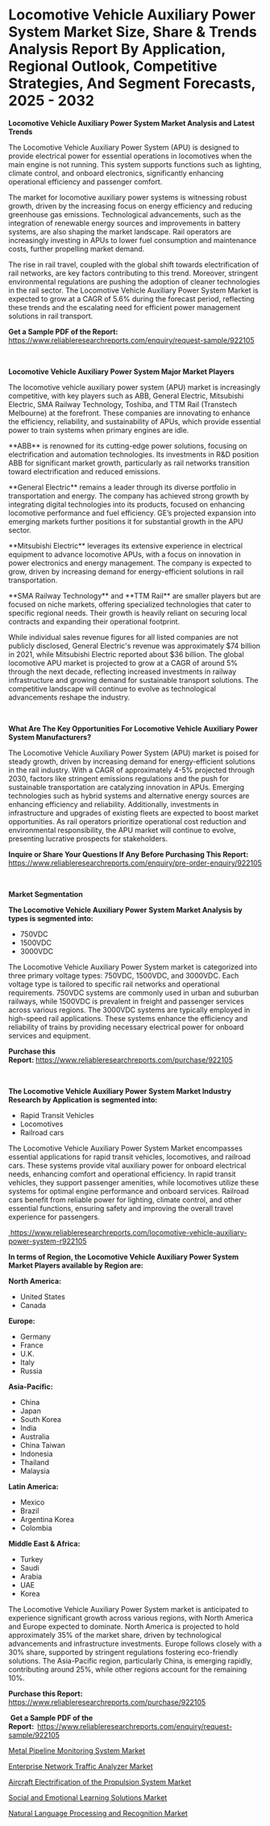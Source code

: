 <p><h1>Locomotive Vehicle Auxiliary Power System Market Size, Share & Trends Analysis Report By Application, Regional Outlook, Competitive Strategies, And Segment Forecasts, 2025 - 2032</h1></p><p><strong>Locomotive Vehicle Auxiliary Power System Market Analysis and Latest Trends</strong></p>
<p><p>The Locomotive Vehicle Auxiliary Power System (APU) is designed to provide electrical power for essential operations in locomotives when the main engine is not running. This system supports functions such as lighting, climate control, and onboard electronics, significantly enhancing operational efficiency and passenger comfort. </p><p>The market for locomotive auxiliary power systems is witnessing robust growth, driven by the increasing focus on energy efficiency and reducing greenhouse gas emissions. Technological advancements, such as the integration of renewable energy sources and improvements in battery systems, are also shaping the market landscape. Rail operators are increasingly investing in APUs to lower fuel consumption and maintenance costs, further propelling market demand. </p><p>The rise in rail travel, coupled with the global shift towards electrification of rail networks, are key factors contributing to this trend. Moreover, stringent environmental regulations are pushing the adoption of cleaner technologies in the rail sector. The Locomotive Vehicle Auxiliary Power System Market is expected to grow at a CAGR of 5.6% during the forecast period, reflecting these trends and the escalating need for efficient power management solutions in rail transport.</p></p>
<p><strong>Get a Sample PDF of the Report:&nbsp;</strong> <a href="https://www.reliableresearchreports.com/enquiry/request-sample/922105?utm_campaign=13&utm_medium=2&utm_source=Github&utm_content=ia&utm_term=07032025&utm_id=locomotive-vehicle-auxiliary-power-system">https://www.reliableresearchreports.com/enquiry/request-sample/922105</a></p>
<p>&nbsp;</p>
<p><strong>Locomotive Vehicle Auxiliary Power System Major Market Players</strong></p>
<p><p>The locomotive vehicle auxiliary power system (APU) market is increasingly competitive, with key players such as ABB, General Electric, Mitsubishi Electric, SMA Railway Technology, Toshiba, and TTM Rail (Transtech Melbourne) at the forefront. These companies are innovating to enhance the efficiency, reliability, and sustainability of APUs, which provide essential power to train systems when primary engines are idle.</p><p>**ABB** is renowned for its cutting-edge power solutions, focusing on electrification and automation technologies. Its investments in R&D position ABB for significant market growth, particularly as rail networks transition toward electrification and reduced emissions.</p><p>**General Electric** remains a leader through its diverse portfolio in transportation and energy. The company has achieved strong growth by integrating digital technologies into its products, focused on enhancing locomotive performance and fuel efficiency. GE’s projected expansion into emerging markets further positions it for substantial growth in the APU sector.</p><p>**Mitsubishi Electric** leverages its extensive experience in electrical equipment to advance locomotive APUs, with a focus on innovation in power electronics and energy management. The company is expected to grow, driven by increasing demand for energy-efficient solutions in rail transportation.</p><p>**SMA Railway Technology** and **TTM Rail** are smaller players but are focused on niche markets, offering specialized technologies that cater to specific regional needs. Their growth is heavily reliant on securing local contracts and expanding their operational footprint.</p><p>While individual sales revenue figures for all listed companies are not publicly disclosed, General Electric's revenue was approximately $74 billion in 2021, while Mitsubishi Electric reported about $36 billion. The global locomotive APU market is projected to grow at a CAGR of around 5% through the next decade, reflecting increased investments in railway infrastructure and growing demand for sustainable transport solutions. The competitive landscape will continue to evolve as technological advancements reshape the industry.</p></p>
<p>&nbsp;</p>
<p><strong>What Are The Key Opportunities For Locomotive Vehicle Auxiliary Power System Manufacturers?</strong></p>
<p><p>The Locomotive Vehicle Auxiliary Power System (APU) market is poised for steady growth, driven by increasing demand for energy-efficient solutions in the rail industry. With a CAGR of approximately 4-5% projected through 2030, factors like stringent emissions regulations and the push for sustainable transportation are catalyzing innovation in APUs. Emerging technologies such as hybrid systems and alternative energy sources are enhancing efficiency and reliability. Additionally, investments in infrastructure and upgrades of existing fleets are expected to boost market opportunities. As rail operators prioritize operational cost reduction and environmental responsibility, the APU market will continue to evolve, presenting lucrative prospects for stakeholders.</p></p>
<p><strong>Inquire or Share Your Questions If Any Before Purchasing This Report:</strong> <a href="https://www.reliableresearchreports.com/enquiry/pre-order-enquiry/922105?utm_campaign=13&utm_medium=2&utm_source=Github&utm_content=ia&utm_term=07032025&utm_id=locomotive-vehicle-auxiliary-power-system">https://www.reliableresearchreports.com/enquiry/pre-order-enquiry/922105</a></p>
<p>&nbsp;</p>
<p><strong>Market Segmentation</strong></p>
<p><strong>The Locomotive Vehicle Auxiliary Power System Market Analysis by types is segmented into:</strong></p>
<p><ul><li>750VDC</li><li>1500VDC</li><li>3000VDC</li></ul></p>
<p><p>The Locomotive Vehicle Auxiliary Power System market is categorized into three primary voltage types: 750VDC, 1500VDC, and 3000VDC. Each voltage type is tailored to specific rail networks and operational requirements. 750VDC systems are commonly used in urban and suburban railways, while 1500VDC is prevalent in freight and passenger services across various regions. The 3000VDC systems are typically employed in high-speed rail applications. These systems enhance the efficiency and reliability of trains by providing necessary electrical power for onboard services and equipment.</p></p>
<p><strong>Purchase this Report:&nbsp;</strong><a href="https://www.reliableresearchreports.com/purchase/922105?utm_campaign=13&utm_medium=2&utm_source=Github&utm_content=ia&utm_term=07032025&utm_id=locomotive-vehicle-auxiliary-power-system">https://www.reliableresearchreports.com/purchase/922105</a></p>
<p>&nbsp;</p>
<p><strong>The Locomotive Vehicle Auxiliary Power System Market Industry Research by Application is segmented into:</strong></p>
<p><ul><li>Rapid Transit Vehicles</li><li>Locomotives</li><li>Railroad cars</li></ul></p>
<p><p>The Locomotive Vehicle Auxiliary Power System Market encompasses essential applications for rapid transit vehicles, locomotives, and railroad cars. These systems provide vital auxiliary power for onboard electrical needs, enhancing comfort and operational efficiency. In rapid transit vehicles, they support passenger amenities, while locomotives utilize these systems for optimal engine performance and onboard services. Railroad cars benefit from reliable power for lighting, climate control, and other essential functions, ensuring safety and improving the overall travel experience for passengers.</p></p>
<p><a href="https://www.reliableresearchreports.com/locomotive-vehicle-auxiliary-power-system-r922105?utm_campaign=13&utm_medium=2&utm_source=Github&utm_content=ia&utm_term=07032025&utm_id=locomotive-vehicle-auxiliary-power-system">&nbsp;https://www.reliableresearchreports.com/locomotive-vehicle-auxiliary-power-system-r922105</a></p>
<p><strong>In terms of Region, the Locomotive Vehicle Auxiliary Power System Market Players available by Region are:</strong></p>
<p>
    <p> <strong> North America: </strong>
        <ul>
            <li>United States</li>
            <li>Canada</li>
        </ul>
        </p> 
    <p> <strong> Europe: </strong>
        <ul>
            <li>Germany</li>
            <li>France</li>
            <li>U.K.</li>
            <li>Italy</li>
            <li>Russia</li>
        </ul>
        </p> 
    <p> <strong> Asia-Pacific: </strong>
        <ul>
            <li>China</li>
            <li>Japan</li>
            <li>South Korea</li>
            <li>India</li>
            <li>Australia</li>
            <li>China Taiwan</li>
            <li>Indonesia</li>
            <li>Thailand</li>
            <li>Malaysia</li>
        </ul>
        </p> 
    <p> <strong> Latin America: </strong>
        <ul>
            <li>Mexico</li>
            <li>Brazil</li>
            <li>Argentina Korea</li>
            <li>Colombia</li>
        </ul>
        </p> 
    <p> <strong> Middle East & Africa: </strong>
        <ul>
            <li>Turkey</li>
            <li>Saudi</li>
            <li>Arabia</li>
            <li>UAE</li>
            <li>Korea</li>
        </ul>
    </p>
    </p>
<p><p>The Locomotive Vehicle Auxiliary Power System market is anticipated to experience significant growth across various regions, with North America and Europe expected to dominate. North America is projected to hold approximately 35% of the market share, driven by technological advancements and infrastructure investments. Europe follows closely with a 30% share, supported by stringent regulations fostering eco-friendly solutions. The Asia-Pacific region, particularly China, is emerging rapidly, contributing around 25%, while other regions account for the remaining 10%.</p></p>
<p><strong>Purchase this Report: </strong><a href="https://www.reliableresearchreports.com/purchase/922105?utm_campaign=13&utm_medium=2&utm_source=Github&utm_content=ia&utm_term=07032025&utm_id=locomotive-vehicle-auxiliary-power-system">https://www.reliableresearchreports.com/purchase/922105</a></p>
<p>&nbsp;<strong>Get a Sample PDF of the Report:&nbsp;&nbsp;</strong><a href="https://www.reliableresearchreports.com/enquiry/request-sample/922105?utm_campaign=13&utm_medium=2&utm_source=Github&utm_content=ia&utm_term=07032025&utm_id=locomotive-vehicle-auxiliary-power-system">https://www.reliableresearchreports.com/enquiry/request-sample/922105</a></p>
<p><strong></strong></p>
<p><p><a href="https://github.com/lestymbango/Market-Research-Report-List-1/blob/main/metal-pipeline-monitoring-system-market.md?utm_campaign=13&utm_medium=2&utm_source=Github&utm_content=ia&utm_term=07032025&utm_id=locomotive-vehicle-auxiliary-power-system">Metal Pipeline Monitoring System Market</a></p><p><a href="https://github.com/peggiputra7o/Market-Research-Report-List-1/blob/main/enterprise-network-traffic-analyzer-market.md?utm_campaign=13&utm_medium=2&utm_source=Github&utm_content=ia&utm_term=07032025&utm_id=locomotive-vehicle-auxiliary-power-system">Enterprise Network Traffic Analyzer Market</a></p><p><a href="https://github.com/welidaeisya/Market-Research-Report-List-1/blob/main/aircraft-electrification-of-the-propulsion-system-market.md?utm_campaign=13&utm_medium=2&utm_source=Github&utm_content=ia&utm_term=07032025&utm_id=locomotive-vehicle-auxiliary-power-system">Aircraft Electrification of the Propulsion System Market</a></p><p><a href="https://github.com/anesimazikpd/Market-Research-Report-List-1/blob/main/social-and-emotional-learning-solutions-market.md?utm_campaign=13&utm_medium=2&utm_source=Github&utm_content=ia&utm_term=07032025&utm_id=locomotive-vehicle-auxiliary-power-system">Social and Emotional Learning Solutions Market</a></p><p><a href="https://github.com/tafuaraasswn/Market-Research-Report-List-1/blob/main/natural-language-processing-and-recognition-market.md?utm_campaign=13&utm_medium=2&utm_source=Github&utm_content=ia&utm_term=07032025&utm_id=locomotive-vehicle-auxiliary-power-system">Natural Language Processing and Recognition Market</a></p></p>